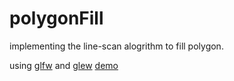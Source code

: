 # polygonFill

implementing the line-scan alogrithm to fill polygon.

using [glfw](http://www.glfw.org/) and [glew](http://glew.sourceforge.net/)
[demo](https://www.youtube.com/watch?v=ngb2FTpvpp0&feature=youtu.be)
